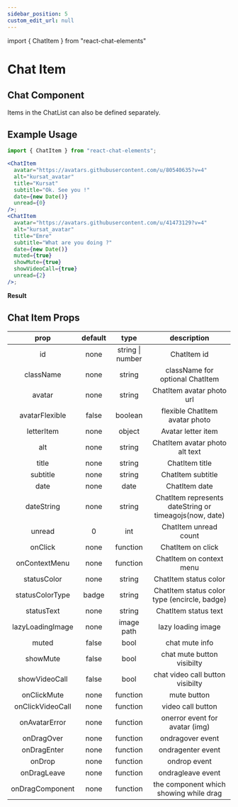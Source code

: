 ```yaml
---
sidebar_position: 5
custom_edit_url: null
---
```


import { ChatItem } from "react-chat-elements"

# Chat Item

## Chat Component

Items in the ChatList can also be defined separately.

<div style={{ color:"black", margin:"50px 0px"}}>
  <ChatItem
    avatar="https://avatars.githubusercontent.com/u/41473129?v=4"
    alt="emre_avatar"
    title="Emre"
    subtitle="What are you doing ?"
    date={new Date()}
    unread={0}
  />
</div>

## Example Usage

```jsx
import { ChatItem } from "react-chat-elements";

<ChatItem
  avatar="https://avatars.githubusercontent.com/u/80540635?v=4"
  alt="kursat_avatar"
  title="Kursat"
  subtitle="Ok. See you !"
  date={new Date()}
  unread={0}
/>;
<ChatItem
  avatar="https://avatars.githubusercontent.com/u/41473129?v=4"
  alt="kursat_avatar"
  title="Emre"
  subtitle="What are you doing ?"
  date={new Date()}
  muted={true}
  showMute={true}
  showVideoCall={true}
  unread={2}
/>;
```

**Result**

<div style={{ color:"black"}}>
  <ChatItem
    avatar="https://avatars.githubusercontent.com/u/80540635?v=4"
    alt="kursat_avatar"
    title="Kursat"
    subtitle="Ok. See you !"
    date={new Date()}
    unread={0}
  />
  <ChatItem
    avatar="https://avatars.githubusercontent.com/u/41473129?v=4"
    alt="kursat_avatar"
    title="Emre"
    subtitle="What are you doing ?"
    date={new Date()}
    unread={0}
    muted={true}
    showMute={true}
    showVideoCall={true}
    unread={2}
  />
</div>

## Chat Item Props

|       prop       | default |       type       |                      description                       |
| :--------------: | :-----: | :--------------: | :----------------------------------------------------: |
|        id        |  none   | string \| number |                      ChatItem id                       |
|    className     |  none   |      string      |            className for optional ChatItem             |
|      avatar      |  none   |      string      |               ChatItem avatar photo url                |
|  avatarFlexible  |  false  |     boolean      |             flexible ChatItem avatar photo             |
|    letterItem    |  none   |      object      |                   Avatar letter item                   |
|       alt        |  none   |      string      |             ChatItem avatar photo alt text             |
|      title       |  none   |      string      |                     ChatItem title                     |
|     subtitle     |  none   |      string      |                   ChatItem subtitle                    |
|       date       |  none   |       date       |                     ChatItem date                      |
|    dateString    |  none   |      string      | ChatItem represents dateString or timeagojs(now, date) |
|      unread      |    0    |       int        |                 ChatItem unread count                  |
|     onClick      |  none   |     function     |                   ChatItem on click                    |
|  onContextMenu   |  none   |     function     |                ChatItem on context menu                |
|   statusColor    |  none   |      string      |                 ChatItem status color                  |
| statusColorType  |  badge  |      string      |      ChatItem status color type (encircle, badge)      |
|    statusText    |  none   |      string      |                  ChatItem status text                  |
| lazyLoadingImage |  none   |    image path    |                   lazy loading image                   |
|      muted       |  false  |       bool       |                     chat mute info                     |
|     showMute     |  false  |       bool       |               chat mute button visibilty               |
|  showVideoCall   |  false  |       bool       |            chat video call button visibilty            |
|   onClickMute    |  none   |     function     |                      mute button                       |
| onClickVideoCall |  none   |     function     |                   video call button                    |
|  onAvatarError   |  none   |     function     |             onerror event for avatar (img)             |
|    onDragOver    |  none   |     function     |                    ondragover event                    |
|   onDragEnter    |  none   |     function     |                   ondragenter event                    |
|      onDrop      |  none   |     function     |                      ondrop event                      |
|   onDragLeave    |  none   |     function     |                   ondragleave event                    |
| onDragComponent  |  none   |     function     |         the component which showing while drag         |
